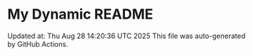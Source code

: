 # My Dynamic README
Updated at: Thu Aug 28 14:20:36 UTC 2025
This file was auto-generated by GitHub Actions.
